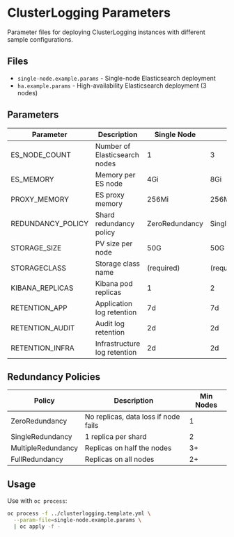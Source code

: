 # ClusterLogging Parameters

Parameter files for deploying ClusterLogging instances with different sample configurations.

## Files

- `single-node.example.params` - Single-node Elasticsearch deployment
- `ha.example.params` - High-availability Elasticsearch deployment (3 nodes)

## Parameters

| Parameter | Description | Single Node | HA |
|-----------|-------------|-------------|----|
| ES_NODE_COUNT | Number of Elasticsearch nodes | 1 | 3 |
| ES_MEMORY | Memory per ES node | 4Gi | 8Gi |
| PROXY_MEMORY | ES proxy memory | 256Mi | 256Mi |
| REDUNDANCY_POLICY | Shard redundancy policy | ZeroRedundancy | SingleRedundancy |
| STORAGE_SIZE | PV size per node | 50G | 50G |
| STORAGECLASS | Storage class name | (required) | (required) |
| KIBANA_REPLICAS | Kibana pod replicas | 1 | 2 |
| RETENTION_APP | Application log retention | 7d | 7d |
| RETENTION_AUDIT | Audit log retention | 2d | 2d |
| RETENTION_INFRA | Infrastructure log retention | 2d | 2d |

## Redundancy Policies

| Policy | Description | Min Nodes |
|--------|-------------|-----------|
| ZeroRedundancy | No replicas, data loss if node fails | 1 |
| SingleRedundancy | 1 replica per shard | 2 |
| MultipleRedundancy | Replicas on half the nodes | 3+ |
| FullRedundancy | Replicas on all nodes | 2+ |

## Usage

Use with `oc process`:

```bash
oc process -f ../clusterlogging.template.yml \
  --param-file=single-node.example.params \
  | oc apply -f -
```
